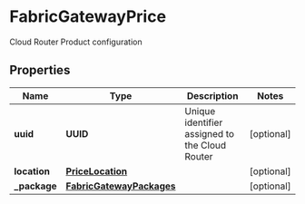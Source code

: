 

# FabricGatewayPrice

Cloud Router  Product configuration

## Properties

| Name | Type | Description | Notes |
|------------ | ------------- | ------------- | -------------|
|**uuid** | **UUID** | Unique identifier assigned to the Cloud Router |  [optional] |
|**location** | [**PriceLocation**](PriceLocation.md) |  |  [optional] |
|**_package** | [**FabricGatewayPackages**](FabricGatewayPackages.md) |  |  [optional] |



